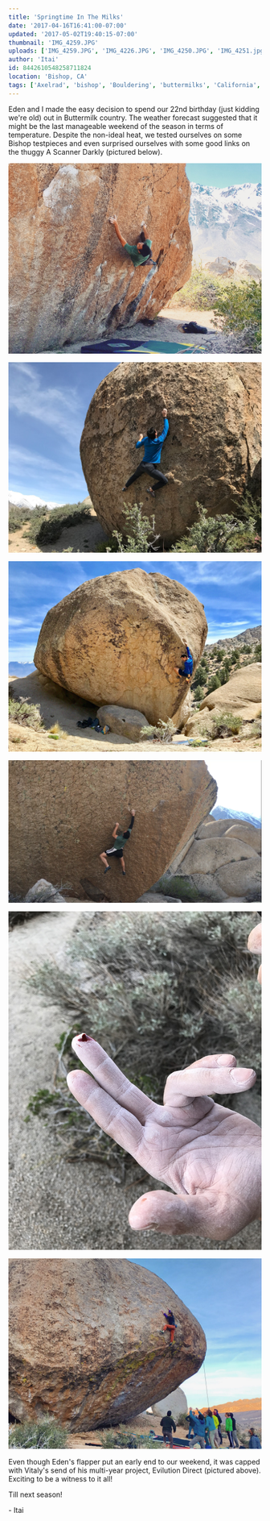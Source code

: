 ```yaml
---
title: 'Springtime In The Milks'
date: '2017-04-16T16:41:00-07:00'
updated: '2017-05-02T19:40:15-07:00'
thumbnail: 'IMG_4259.JPG'
uploads: ['IMG_4259.JPG', 'IMG_4226.JPG', 'IMG_4250.JPG', 'IMG_4251.jpg', 'IMG_4249.JPG', 'IMG_4263.JPG']
author: 'Itai'
id: 8442610548258711824
location: 'Bishop, CA'
tags: ['Axelrad', 'bishop', 'Bouldering', 'buttermilks', 'California', 'Climbing', 'Eden', 'granite', 'highball', 'Itai']
---
```


Eden and I made the easy decision to spend our 22nd birthday (just kidding we're old) out in Buttermilk country. The weather forecast suggested that it might be the last manageable weekend of the season in terms of temperature. Despite the non-ideal heat, we tested ourselves on some Bishop testpieces and even surprised ourselves with some good links on the thuggy A Scanner Darkly (pictured below).

![A Scanner Darkly (V12)](uploads/IMG_4259.JPG)

![Eden makes quick work of Scenic Crank Low (V11)](uploads/IMG_4226.JPG)

![Eden, chalking up on the beautiful Cuban Roll (V3)](uploads/IMG_4250.JPG)

![The Swarm (V13/14) in all its crimping glory](uploads/IMG_4251.jpg)

![What remains of Eden's finger after trying The Swarm.](uploads/IMG_4249.JPG)

![Vitaly, topping out a dream (/nightmare) boulder, Evilution Direct (V11).](uploads/IMG_4263.JPG)

Even though Eden's flapper put an early end to our weekend, it was capped with Vitaly's send of his multi-year project, Evilution Direct (pictured above). Exciting to be a witness to it all!

Till next season!

\- Itai
